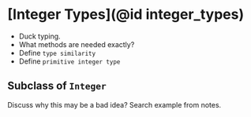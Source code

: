  # [Integer Types](@id integer_types)

* Duck typing.
* What methods are needed exactly?
* Define `type similarity`
* Define `primitive integer type`

## Subclass of `Integer`
Discuss why this may be a bad idea? Search example from notes.